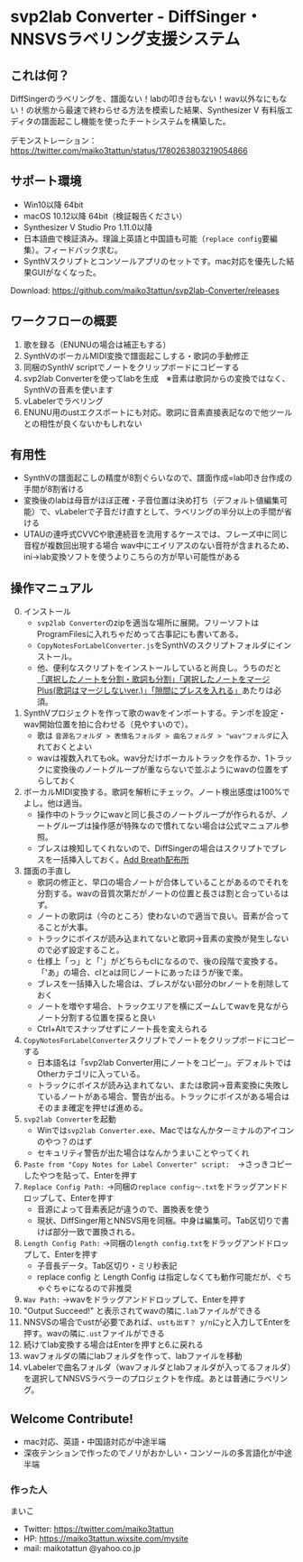 # svp2lab Converter - DiffSinger・NNSVSラベリング支援システム

## これは何？
DiffSingerのラベリングを、譜面ない！labの叩き台もない！wav以外なにもない！の状態から最速で終わらせる方法を模索した結果、Synthesizer V 有料版エディタの譜面起こし機能を使ったチートシステムを構築した。  

デモンストレーション：https://twitter.com/maiko3tattun/status/1780263803219054866

## サポート環境
- Win10以降 64bit
- macOS 10.12以降 64bit（検証報告ください）
- Synthesizer V Studio Pro 1.11.0以降
- 日本語曲で検証済み。理論上英語と中国語も可能（`replace config`要編集）。フィードバック求む。
- SynthVスクリプトとコンソールアプリのセットです。mac対応を優先した結果GUIがなくなった。

Download: https://github.com/maiko3tattun/svp2lab-Converter/releases

## ワークフローの概要
1. 歌を録る（ENUNUの場合は補正もする）
2. SynthVのボーカルMIDI変換で譜面起こしする・歌詞の手動修正
3. 同梱のSynthV scriptでノートをクリップボードにコピーする
4. svp2lab Converterを使ってlabを生成　※音素は歌詞からの変換ではなく、SynthVの音素を使います
5. vLabelerでラベリング
6. ENUNU用のustエクスポートにも対応。歌詞に音素直接表記なので他ツールとの相性が良くないかもしれない

## 有用性
- SynthVの譜面起こしの精度が8割ぐらいなので、譜面作成=lab叩き台作成の手間が8割省ける
- 変換後のlabは母音がほぼ正確・子音位置は決め打ち（デフォルト値編集可能）で、vLabelerで子音だけ直すとして、ラベリングの半分以上の手間が省ける
- UTAUの連呼式CVVCや歌連続音を流用するケースでは、フレーズ中に同じ音程が複数回出現する場合 wav中にエイリアスのない音符が含まれるため、ini→lab変換ソフトを使うよりこちらの方が早い可能性がある

## 操作マニュアル
0. インストール
   - `svp2lab Converter`のzipを適当な場所に展開。フリーソフトはProgramFilesに入れちゃだめって古事記にも書いてある。
   - `CopyNotesForLabelConverter.js`をSynthVのスクリプトフォルダにインストール。
   - 他、便利なスクリプトをインストールしていると尚良し。うちのだと[「選択したノートを分割・歌詞も分割」「選択したノートをマージPlus(歌詞はマージしないver.)」「隙間にブレスを入れる」](https://drive.google.com/drive/folders/13YUromADAUrgNrRqJ8k7qAja627rYjXG?usp=sharing)あたりは必須。
1. SynthVプロジェクトを作って歌のwavをインポートする。テンポを設定・wav開始位置を拍に合わせる（見やすいので）。
   - 歌は `音源名フォルダ > 表情名フォルダ > 曲名フォルダ > "wav"フォルダ`に入れておくとよい
   - wavは複数入れてもok。wav分だけボーカルトラックを作るか、1トラックに変換後のノートグループが重ならないで並ぶようにwavの位置をずらしておく
2. ボーカルMIDI変換する。歌詞を解析にチェック。ノート検出感度は100%でよし。他は適当。
   - 操作中のトラックにwavと同じ長さのノートグループが作られるが、ノートグループは操作感が特殊なので慣れてない場合は公式マニュアル参照。
   - ブレスは検知してくれないので、DiffSingerの場合はスクリプトでブレスを一括挿入しておく。[Add Breath配布所](https://forum.synthesizerv.com/t/topic/11670)
3. 譜面の手直し
   - 歌詞の修正と、早口の場合ノートが合体していることがあるのでそれを分割する。wavの音質次第だがノートの位置と長さは割と合っているはず。
   - ノートの歌詞は（今のところ）使わないので適当で良い。音素が合ってることが大事。
   - トラックにボイスが読み込まれてないと歌詞→音素の変換が発生しないので必ず設定すること。
   - 仕様上「っ」と「'」がどちらもclになるので、後の段階で変換する。「'あ」の場合、clとaは同じノートにあったほうが後で楽。
   - ブレスを一括挿入した場合は、ブレスがない部分のbrノートを削除しておく
   - ノートを増やす場合、トラックエリアを横にズームしてwavを見ながらノート分割する位置を探ると良い
   - Ctrl+Altでスナップせずにノート長を変えられる
4. `CopyNotesForLabelConverter`スクリプトでノートをクリップボードにコピーする
   - 日本語名は「svp2lab Converter用にノートをコピー」。デフォルトではOtherカテゴリに入っている。
   - トラックにボイスが読み込まれてない、または歌詞→音素変換に失敗しているノートがある場合、警告が出る。トラックにボイスがある場合はそのまま確定を押せば進める。
5. `svp2lab Converter`を起動
   - Winでは`svp2lab Converter.exe`、Macではなんかターミナルのアイコンのやつ？のはず
   - セキュリティ警告が出た場合はなんかうまいことやってくれ
6. `Paste from "Copy Notes for Label Converter" script:`　→さっきコピーしたやつを貼って、Enterを押す
7. `Replace Config Path:` →同梱の`replace config～.txt`をドラッグアンドドロップして、Enterを押す
   - 音源によって音素表記が違うので、置換表を使う
   - 現状、DiffSinger用とNNSVS用を同梱。中身は編集可。Tab区切りで書けば部分一致で置換される。
8. `Length Config Path:` →同梱の`length config.txt`をドラッグアンドドロップして、Enterを押す
   - 子音長データ。Tab区切り・ミリ秒表記
   - replace config と Length Config は指定しなくても動作可能だが、ぐちゃぐちゃになるので非推奨
9. `Wav Path:` →wavをドラッグアンドドロップして、Enterを押す
10. "Output Succeed!" と表示されてwavの隣に`.lab`ファイルができる
11. NNSVSの場合でustが必要であれば、`ustも出す？ y/n`に`y`と入力してEnterを押す。wavの隣に`.ust`ファイルができる
12. 続けてlab変換する場合はEnterを押すと6.に戻れる
13. wavフォルダの隣にlabフォルダを作って、labファイルを移動
14. vLabelerで曲名フォルダ（wavフォルダとlabフォルダが入ってるフォルダ）を選択してNNSVSラベラーのプロジェクトを作成。あとは普通にラベリング。

## Welcome Contribute!
- mac対応、英語・中国語対応が中途半端
- 深夜テンションで作ったのでノリがおかしい・コンソールの多言語化が中途半端

### 作った人
まいこ
- Twitter: https://twitter.com/maiko3tattun
- HP: https://maiko3tattun.wixsite.com/mysite
- mail: maikotattun @yahoo.co.jp
